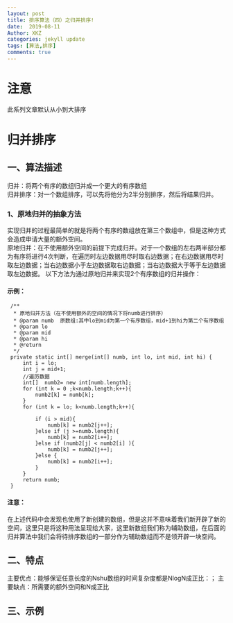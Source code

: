 ```yaml
---
layout: post
title: 排序算法（四）之归并排序!
date:  2019-08-11
Author: XKZ
categories: jekyll update
tags: [算法,排序]
comments: true
---
```

# 注意
此系列文章默认从小到大排序
# 归并排序

## 一、算法描述
归并：将两个有序的数组归并成一个更大的有序数组     
归并排序：对一个数组排序，可以先将他分为2半分别排序，然后将结果归并。
### 1、原地归并的抽象方法
实现归并的过程最简单的就是将两个有序的数组放在第三个数组中，但是这种方式会造成申请大量的额外空间。   
原地归并：在不使用额外空间的前提下完成归并。对于一个数组的左右两半部分都为有序将进行4次判断，在遍历时左边数据用尽时取右边数据；在右边数据用尽时取左边数据；当右边数据小于左边数据取右边数据；当右边数据大于等于左边数据取左边数据。 
以下方法为通过原地归并来实现2个有序数组的归并操作：
#### 示例：
     /**
      * 原地归并方法（在不使用额外的空间的情况下将numb进行排序）
      * @param numb  原数组:其中lo到mid为第一个有序数组，mid+1到hi为第二个有序数组
      * @param lo
      * @param mid
      * @param hi
      * @return
      */
     private static int[] merge(int[] numb, int lo, int mid, int hi) {
         int i = lo;
         int j = mid+1;
         //遍历数据
         int[]  numb2= new int[numb.length];
         for (int k = 0 ;k<numb.length;k++){
             numb2[k] = numb[k];
         }
         for (int k = lo; k<numb.length;k++){
 
             if (i > mid){
                 numb[k] = numb2[j++];
             }else if (j >=numb.length){
                 numb[k] = numb2[i++];
             }else if (numb2[j] < numb2[i] ){
                 numb[k] = numb2[j++];
             }else {
                 numb[k] = numb2[i++];
             }
         }
         return numb;
     }
#### 注意：
在上述代码中会发现也使用了新创建的数组，但是这并不意味着我们新开辟了新的空间，这里只是将这种用法呈现给大家，这里新数组我们称为辅助数组，在后面的归并算法中我们会将待排序数组的一部分作为辅助数组而不是领开辟一块空间。
## 二、特点
主要优点：能够保证任意长度的Nshu数组的时间复杂度都是NlogN成正比：；
主要缺点：所需要的额外空间和N成正比
## 三、示例
     